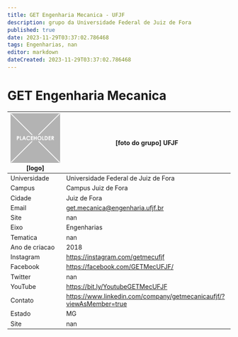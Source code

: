 ```yaml
---
title: GET Engenharia Mecanica - UFJF
description: grupo da Universidade Federal de Juiz de Fora
published: true
date: 2023-11-29T03:37:02.786468
tags: Engenharias, nan
editor: markdown
dateCreated: 2023-11-29T03:37:02.786468
---
```


# GET Engenharia Mecanica


| ![placeholder.png](/placeholder.png) [logo] | [foto do grupo] UFJF         |
| ------------------------------------------- | ------------------------------------------------- |
| Universidade                                | Universidade Federal de Juiz de Fora      |
| Campus                                      | Campus Juiz de Fora            |
| Cidade                                      | Juiz de Fora             |
| Email                                       | get.mecanica@engenharia.ufjf.br             |
| Site                                        | nan              |
| Eixo                                        | Engenharias              |
| Tematica                                    | nan          |
| Ano de criacao                              | 2018        |
| Instagram                                   | https://instagram.com/getmecufjf         |
| Facebook                                    | https://facebook.com/GETMecUFJF/          |
| Twitter                                     | nan           |
| YouTube                                     | https://bit.ly/YoutubeGETMecUFJF           |
| Contato                                     | https://www.linkedin.com/company/getmecanicaufjf/?viewAsMember=true         |
| Estado                                      |  MG            |
| Site                                        | nan |
